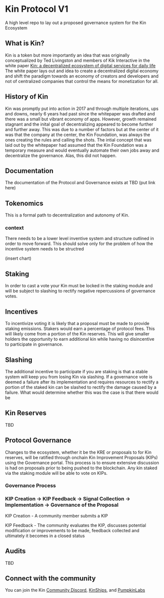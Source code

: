 # Kin Protocol V1
A high level repo to lay out a proposed governance system for the Kin Ecosystem

## What is Kin?
Kin is a token but more importantly an idea that was originally conceptualized by Ted Livingston and members of Kik Interactive in the white paper [Kin: a decentralized 
ecosystem of digital services for daily life](https://whitepaper.io/document/71/kin-whitepaper) The white paper lays out and idea to create a decentralized digital economy and shift the paradigm towards an economy of creators and developers and not of centralized companies that control the means for monetization for all. 

## History of Kin
Kin was promptly put into action in 2017 and through multiple iterations, ups and downs, nearly 6 years had past since the whitepaper was drafted and there was a small but vibrant economy of apps.  However, growth remained stagnant and the inital goal of decentralizing appeared to become further and further away.  This was due to a number of factors but at the center of it was that the company at the center, the Kin Foundation, was always the ones creating the rules and calling the shots.  The intial concept that was laid out by the whitepaper had assumed that the Kin Foundation was a temporary measure and would eventually automate their own jobs away and decentralize the governance. Alas, this did not happen.

## Documentation
The documentation of the Protocol and Governance exists at TBD (put link here)

## Tokenomics
This is a formal path to decentralization and autonomy of Kin.

### context
There needs to be a lower level inventive system and structure outlined in order to move forward.  This should solve only for the problem of how the incentive system needs to be structred 

(insert chart)

## Staking
In order to cast a vote your Kin must be locked in the staking module and will be subject to slashing to rectify negative repercussions of governance votes.

## Incentives
To incentivize voting it is likely that a proposal must be made to provide staking emissions.  Stakers would earn a percentage of protocol fees.  This will likely come from a portion of the Kin reserves.  This will give smaller holders the opportunity to earn additional kin while having no disincentive to participate in governance.  

## Slashing
The additional incentive to participate if you are staking is that a stable system will keep you from losing Kin via slashing.  If a governance vote is deemed a failure after its implementation and requires resources to rectify a portion of the staked kin can be slashed to rectify the damage caused by a failure. What would determine whether this was the case is that there would be 

## Kin Reserves
TBD

## Protocol Governance 
Changes to the ecosystem, whether it be the KRE or proposals to for Kin reserves, will be ratified through onchain Kin Improvement Proposals (KIPs) using the Governance portal. This process is to ensure extensive discussion is had on proposals prior to being pushed to the blockchain.  Any kin staked via the staking module will be able to vote on KIPs.

### Governance Process
### KIP Creation &rarr; KIP Feedback &rarr; Signal Collection &rarr; Implementation &rarr; Governance of the Proposal

KIP Creation - A community member submits a KIP

KIP Feedback - The community evaluates the KIP, discusses potential modification or improvements to be made, feedback collected and ultimately it becomes in a closed status 

## Audits
TBD

## Connect with the community
You can join the Kin [Community Discord](https://discord.gg/9Nr2V7UBAT), [KinShips](https://t.co/woIKtqPpHU), and [PumpkinLabs](https://discord.gg/Ppu2vesW)
